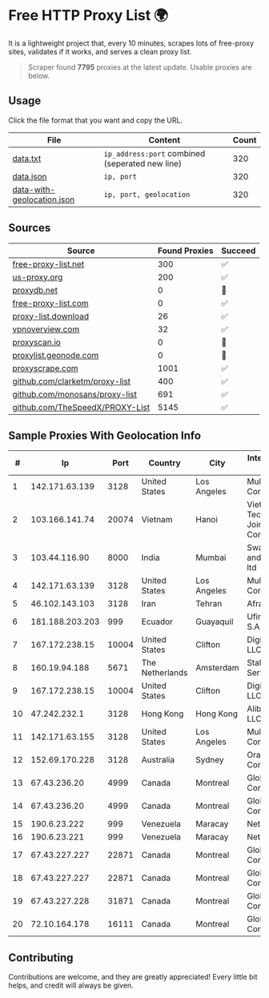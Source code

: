 
# Free HTTP Proxy List 🌍

It is a lightweight project that, every 10 minutes, scrapes lots of free-proxy sites, validates if it works, and serves a clean proxy list.


> Scraper found **7795** proxies at the latest update. Usable proxies are below.

## Usage

Click the file format that you want and copy the URL.


|File|Content|Count|
|----|-------|-----|
|[data.txt](https://raw.githubusercontent.com/themiralay/Proxy-List-World/master/data.txt)|`ip_address:port` combined (seperated new line)|320|
|[data.json](https://raw.githubusercontent.com/themiralay/Proxy-List-World/master/data.json)|`ip, port`|320|
|[data-with-geolocation.json](https://raw.githubusercontent.com/themiralay/Proxy-List-World/master/data-with-geolocation.json)|`ip, port, geolocation`|320|

## Sources

|Source|Found Proxies|Succeed|
|------|-------------|-------|
|[free-proxy-list.net](https://free-proxy-list.net)|300|✅|
|[us-proxy.org](https://www.us-proxy.org)|200|✅|
|[proxydb.net](http://proxydb.net)|0|🚫|
|[free-proxy-list.com](https://free-proxy-list.com/?page=&port=&type%5B%5D=http&type%5B%5D=https&up_time=0&search=Search)|0|✅|
|[proxy-list.download](https://www.proxy-list.download/HTTP)|26|✅|
|[vpnoverview.com](https://vpnoverview.com/privacy/anonymous-browsing/free-proxy-servers)|32|✅|
|[proxyscan.io](https://www.proxyscan.io)|0|🚫|
|[proxylist.geonode.com](https://proxylist.geonode.com/api/proxy-list?limit=300&page=1&sort_by=lastChecked&sort_type=desc&protocols=http,https)|0|🚫|
|[proxyscrape.com](https://api.proxyscrape.com/v2/?request=displayproxies&protocol=http&timeout=10000&country=all&ssl=all&anonymity=all)|1001|✅|
|[github.com/clarketm/proxy-list](https://raw.githubusercontent.com/clarketm/proxy-list/master/proxy-list-raw.txt)|400|✅|
|[github.com/monosans/proxy-list](https://raw.githubusercontent.com/monosans/proxy-list/main/proxies/http.txt)|691|✅|
|[github.com/TheSpeedX/PROXY-List](https://raw.githubusercontent.com/TheSpeedX/PROXY-List/master/http.txt)|5145|✅|


## Sample Proxies With Geolocation Info

|#|Ip|Port|Country|City|Internet Service Provider|
|-|--|----|-------|----|-------------------------|
|1|142.171.63.139|3128|United States|Los Angeles|Multacom Corporation|
|2|103.166.141.74|20074|Vietnam|Hanoi|Viet NAM Cloud Technology Joint Stock Company|
|3|103.44.116.90|8000|India|Mumbai|Swastik Internet and Cables pvt. ltd|
|4|142.171.63.139|3128|United States|Los Angeles|Multacom Corporation|
|5|46.102.143.103|3128|Iran|Tehran|Afranet|
|6|181.188.203.203|999|Ecuador|Guayaquil|Ufinet Panama S.A.|
|7|167.172.238.15|10004|United States|Clifton|DigitalOcean, LLC|
|8|160.19.94.188|5671|The Netherlands|Amsterdam|Stallion Network Services Limited|
|9|167.172.238.15|10004|United States|Clifton|DigitalOcean, LLC|
|10|47.242.232.1|3128|Hong Kong|Hong Kong|Alibaba.com LLC|
|11|142.171.63.155|3128|United States|Los Angeles|Multacom Corporation|
|12|152.69.170.228|3128|Australia|Sydney|Oracle Corporation|
|13|67.43.236.20|4999|Canada|Montreal|GloboTech Communications|
|14|67.43.236.20|4999|Canada|Montreal|GloboTech Communications|
|15|190.6.23.222|999|Venezuela|Maracay|Net Uno|
|16|190.6.23.221|999|Venezuela|Maracay|Net Uno|
|17|67.43.227.227|22871|Canada|Montreal|GloboTech Communications|
|18|67.43.227.227|22871|Canada|Montreal|GloboTech Communications|
|19|67.43.227.228|31871|Canada|Montreal|GloboTech Communications|
|20|72.10.164.178|16111|Canada|Montreal|GloboTech Communications|



## Contributing

Contributions are welcome, and they are greatly appreciated! Every
little bit helps, and credit will always be given.

